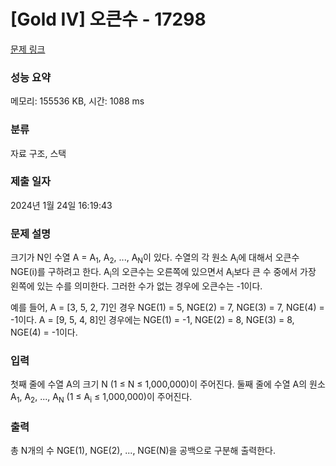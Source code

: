 # [Gold IV] 오큰수 - 17298 

[문제 링크](https://www.acmicpc.net/problem/17298) 

### 성능 요약

메모리: 155536 KB, 시간: 1088 ms

### 분류

자료 구조, 스택

### 제출 일자

2024년 1월 24일 16:19:43

### 문제 설명

<p>크기가 N인 수열 A = A<sub>1</sub>, A<sub>2</sub>, ..., A<sub>N</sub>이 있다. 수열의 각 원소 A<sub>i</sub>에 대해서 오큰수 NGE(i)를 구하려고 한다. A<sub>i</sub>의 오큰수는 오른쪽에 있으면서 A<sub>i</sub>보다 큰 수 중에서 가장 왼쪽에 있는 수를 의미한다. 그러한 수가 없는 경우에 오큰수는 -1이다.</p>

<p>예를 들어, A = [3, 5, 2, 7]인 경우 NGE(1) = 5, NGE(2) = 7, NGE(3) = 7, NGE(4) = -1이다. A = [9, 5, 4, 8]인 경우에는 NGE(1) = -1, NGE(2) = 8, NGE(3) = 8, NGE(4) = -1이다.</p>

### 입력 

 <p>첫째 줄에 수열 A의 크기 N (1 ≤ N ≤ 1,000,000)이 주어진다. 둘째 줄에 수열 A의 원소 A<sub>1</sub>, A<sub>2</sub>, ..., A<sub>N</sub> (1 ≤ A<sub>i</sub> ≤ 1,000,000)이 주어진다.</p>

### 출력 

 <p>총 N개의 수 NGE(1), NGE(2), ..., NGE(N)을 공백으로 구분해 출력한다.</p>

